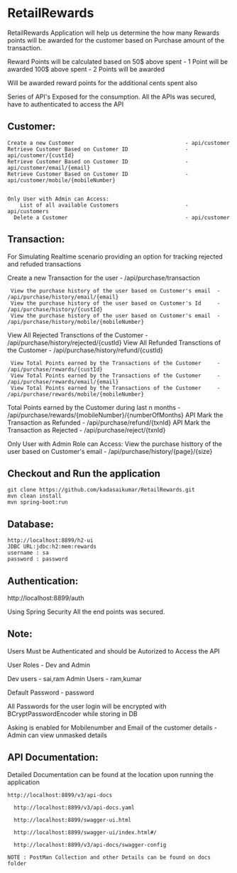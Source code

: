 # RetailRewards

RetailRewards Application will help us determine the how many Rewards points will be awarded for the customer based on Purchase amount of the transaction.

Reward Points will be calculated based on 
50$ above spent - 1 Point will be awarded
100$ above spent - 2 Points will be awarded

Will be awarded reward points for the additional cents spent also

Series of API's Exposed for the consumption. All the APIs was secured, have to authenticated to access the API

Customer:
---------
	Create a new Customer                  					- api/customer
	Retrieve Customer Based on Customer ID 					- api/customer/{custId}
	Retrieve Customer Based on Customer ID 					- api/customer/email/{email}
	Retrieve Customer Based on Customer ID 					- api/customer/mobile/{mobileNumber}
  
  
    Only User with Admin can Access:
    	List of all available Customers    					- api/customers
      Delete a Customer                  					- api/customer

Transaction:
-----------
For Simulating Realtime scenario providing an option for tracking rejected and refuded transactions

   Create a new Transaction for the user                            - /api/purchase/transaction
     
	 View the purchase history of the user based on Customer's email  - /api/purchase/history/email/{email}
	 View the purchase history of the user based on Customer's Id     - /api/purchase/history/{custId}	 
	 View the purchase history of the user based on Customer's email  - /api/purchase/history/mobile/{mobileNumber}
	 
   View All Rejected Transctions of the Customer                    - /api/purchase/history/rejected/{custId}
	 View All Refunded Transctions of the Customer                    - /api/purchase/history/refund/{custId}
     
	 View Total Points earned by the Transactions of the Customer     - /api/purchase/rewards/{custId}
	 View Total Points earned by the Transactions of the Customer     - /api/purchase/rewards/email/{email}
	 View Total Points earned by the Transactions of the Customer     - /api/purchase/rewards/mobile/{mobileNumber}
   Total Points earned by the Customer during last n months         - /api/purchase/rewards/{mobileNumber}/{numberOfMonths}
   API Mark the Transaction as Refunded                             - /api/purchase/refund/{txnId}
   API Mark the Transaction as Rejected                             - /api/purchase/reject/{txnId}
   
   Only User with Admin Role can Access:
   	View the purchase histtory of the user based on Customer's email - /api/purchase/history/{page}/{size}

Checkout and Run the application
--------------------------------

    git clone https://github.com/kadasaikumar/RetailRewards.git
    mvn clean install
    mvn spring-boot:run

Database:
---------
    http://localhost:8899/h2-ui
    JDBC URL:jdbc:h2:mem:rewards
    username : sa
    password : password
    
Authentication:
---------------
http://localhost:8899/auth

Using Spring Security All the end points was secured.

    
  Note: 
  -----
  Users Must be Authenticated and should be Autorized to Access the API 
  
  User Roles - Dev and Admin
  
  Dev users - sai,ram
  Admin Users - ram,kumar
  
  Default Password - password
  
  All Passwords for the user login will be encrypted with BCryptPasswordEncoder while storing in DB
  
  Asking is enabled for Mobilenumber and Email of the customer details - Admin can view unmasked details
  
  
  API Documentation:
  ------------------
  
  Detailed Documentation can be found at the location upon running the application 
  
    http://localhost:8899/v3/api-docs
  	
	  http://localhost:8899/v3/api-docs.yaml
  	
	  http://localhost:8899/swagger-ui.html	
  	
	  http://localhost:8899/swagger-ui/index.html#/
  	
	  http://localhost:8899/v3/api-docs/swagger-config
    
    NOTE : PostMan Collection and other Details can be found on docs folder
